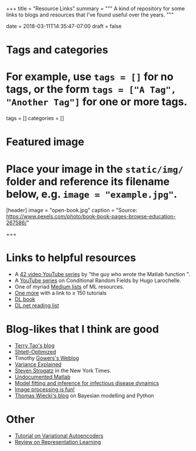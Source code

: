 +++
title = "Resource Links"
summary = """
A kind of repository for some links to blogs and resources that I've found useful over the years.
"""

date = 2018-03-11T14:35:47-07:00
draft = false

# Tags and categories
# For example, use `tags = []` for no tags, or the form `tags = ["A Tag", "Another Tag"]` for one or more tags.
tags = []
categories = []

# Featured image
# Place your image in the `static/img/` folder and reference its filename below, e.g. `image = "example.jpg"`.
[header]
image = "open-book.jpg"
caption = "Source: https://www.pexels.com/photo/book-book-pages-browse-education-267586/"

+++

# Links to helpful resources

* A [42 video YouTube series](https://www.youtube.com/playlist?list=PL5EvFKC69QIyRLFuxWRnH6hIw6e1-bBXB) by "the guy who wrote the Matlab function \". 
* A [YouTube series](https://www.youtube.com/watch?v=GF3iSJkgPbA) on Conditional
  Random Fields by Hugo Larochelle.
* One of myriad [Medium lists](https://towardsdatascience.com/ten-machine-learning-algorithms-you-should-know-to-become-a-data-scientist-8dc93d8ca52e) of ML resources. 
* [One more](https://unsupervisedmethods.com/over-150-of-the-best-machine-learning-nlp-and-python-tutorials-ive-found-ffce2939bd78) with a link to ≥ 150 tutorials 
* [DL book](http://www.deeplearningbook.org/)
* [DL.net reading list](http://deeplearning.net/reading-list/)


# Blog-likes that I think are good

* [Terry Tao's blog](https://terrytao.wordpress.com/)
* [Shtetl-Optimized](https://www.scottaaronson.com/blog/)
* Timothy [Gowers's Weblog](https://gowers.wordpress.com/)
* [Variance Explained](http://varianceexplained.org/posts/)
* [Steven Strogatz](https://opinionator.blogs.nytimes.com/author/steven-strogatz/) in the New York Times. 
* [Undocumented Matlab](http://undocumentedmatlab.com/)
* [Model fitting and inference for infectious disease dynamics](http://sbfnk.github.io/mfiidd/index.html)
* [Image processing is fun!](http://image-processing-is-fun.blogspot.ca/)
* [Thomas Wiecki's blog](http://twiecki.github.io/) on Bayesian modelling and Python

# Other

* [Tutorial on Variational Autoencoders](https://arxiv.org/pdf/1606.05908.pdf)
* [Review on Representation Learning](https://arxiv.org/pdf/1206.5538.pdf)